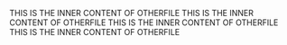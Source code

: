 THIS IS THE INNER CONTENT OF OTHERFILE
THIS IS THE INNER CONTENT OF OTHERFILE
THIS IS THE INNER CONTENT OF OTHERFILE
THIS IS THE INNER CONTENT OF OTHERFILE
